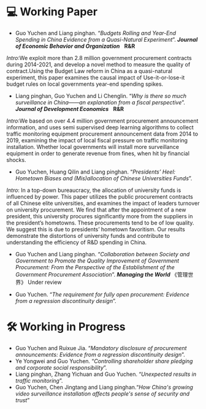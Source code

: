 # 💻 Working Paper
- Guo Yuchen and Liang pinghan. “*Budgets Rolling and Year-End Spending in China Evidence from a Quasi-Natural Experiment*”.  ***Journal of Economic Behavior and Organization*** &nbsp; **R&R**

 *Intro*:We exploit more than 2.8 million government procurement contracts during 2014-2021, and develop a novel method to measure the quality of contract.Using the Budget Law reform in China as a quasi-natural experiment, this paper examines the causal impact of Use-it-or-lose-it budget rules on local governments year-end spending spikes.  

- Liang pinghan, Guo Yuchen and Li Chenglin. “*Why is there so much surveillance in China——an explanation from a fiscal perspective*”.  ***Journal of Development Economics*** &nbsp; **R&R**

*Intro*:We based on over 4.4 million government procurement announcement information, and uses semi supervised deep learning algorithms to collect traffic monitoring equipment procurement announcement data from 2014 to 2019, examining the impact of local fiscal pressure on traffic monitoring installation. Whether local governments will install more surveillance equipment in order to generate revenue from fines, when hit by financial shocks.

- Guo Yuchen, Huang Qilin and Liang pinghan. “*Presidents’ Heel: Hometown Biases and (Mis)allocation of Chinese Universities Funds*”.
  
*Intro*: In a top-down bureaucracy, the allocation of university funds is influenced by power. This paper utilizes the public procurement contracts of all Chinese elite universities, and examines the impact of leaders turnover on university procurement. We find that after the appointment of a new president, this university procures significantly more from the suppliers in the president’s hometowns. These procurements tend to be of low quality. We suggest this is due to presidents’ hometown favoritism. Our results demonstrate the distortions of university funds and contribute to understanding the efficiency of R&D spending in China.

- Guo Yuchen and Liang pinghan. “*Collaboration between Society and Government to Promote the Quality Improvement of Government Procurement: From the Perspective of the Establishment of the Government Procurement Association*”. ***Managing the World*** 《管理世界》 Under review

- Guo Yuchen. “*The requirement for fully open procurement: Evidence from a regression discontinuity design*”.

# 🛠 Working in Progress 
- Guo Yuchen and Ruixue Jia. “*Mandatory disclosure of procurement announcements: Evidence from a regression discontinuity design*”.
- Ye Yongwei and Guo Yuchen. “*Controlling shareholder share pledging and corporate social responsibility*”.
- Liang pinghan, Zhang Yichuan and Guo Yuchen. “*Unexpected results in traffic monitoring*”.
- Guo Yuchen, Chen Jingtang and Liang pinghan.“*How China's growing video surveillance installation affects people's sense of security and trust*”
